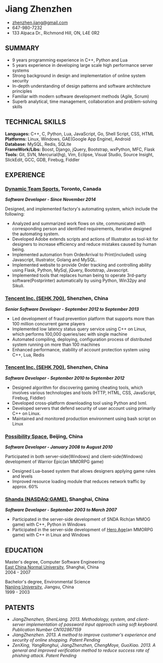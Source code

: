 ---
---
# Jiang Zhenzhen

 * <zhenzhen.jiang@gmail.com>
 * 647-980-7232
 * 133 Alpaca Dr., Richmond Hill, ON, L4E 0R2

## SUMMARY
* 9 years programming experience in C++, Python and Lua
* 5 years experience in developing large scale high performance server systems
* Strong background in design and implementation of online system security
* In-depth understanding of design patterns and software architecture principles
* Familiar with modern software development methods (Agile, Scrum)
* Superb analytical, time management, collaboration and problem-solving skills

## TECHNICAL SKILLS

**Languages:**
C++, C, Python, Lua, JavaScript, Go, Shell Script, CSS, HTML  
**Platforms:**
Linux, Windows, GAE(Google App Engine), Android  
**Database:**
MySQL, Redis, SQLite  
**FrameWork/Libs:**
Boost, Django, jQuery, Bootstrap, wxPython, MFC, Flask   
**Tools:**
Git, SVN, Mercurial(hg), Vim, Eclipse, Visual Studio, Source Insight, SlickEdit, GCC, GDB, Firebug, Fiddler 

## EXPERIENCE

### [Dynamic Team Sports](http://dynamicteamsports.com/), Toronto, Canada
_**Software Developer - Since November 2014**_ 

Designed, and implemented factory's automating system, which include the following:

* Analyzed and summarized work flows on site, communicated with corresponding person and identified requirements,  iterative designed the automating system.
* Developed Adobe extends scripts and actions of Illustrator as tool-kit for designers to increase efficiency and reduce mistakes caused by human being.
* Implemented automation from OrderArrival to Print(included) using Javascript, Illustrator, Golang and MySQL.
* Implemented website to provide Order tracking and controlling ability using Flask, Python, MySql, jQuery, Bootstrap, Javascript.
* Implemented tools that replaces human being to operate 3rd-party software(Postprinter) automatically by using Python, Win32py and Sikuli.

### [Tencent Inc. (SEHK 700)](http://www.linkedin.com/company/tencent), Shenzhen, China
_**Senior Software Developer - September 2012 to September 2013**_  

* Led development of fraud prevention platform that supports more than 100 million concurrent game players
* Implemented low latency status query service using C++ on Linux, which performs 100,000 queries/sec with single machine
* Automated compiling, deploying, configuration process of distributed system running on more than 100 machines
* Enhanced performance, stability of account protection system using C++, Lua, Redis

### [Tencent Inc. (SEHK 700)](http://www.linkedin.com/company/tencent), Shenzhen, China
_**Software Developer - September 2010 to September 2012**_  

* Designed algorithm for discovering gaming cheating tools, which involves various technologies and tools (HTTP, HTML, CSS, JavaScript, Firebug, Fiddler)
* Developed cross-platform downloading tool using Python and lxml.
* Developed servers that defend security of user account using primarily C++ on Linux.
* Maintained and monitored production environment using bash script on Linux
  
### [Possibility Space](http://www.linkedin.com/company/possibility-space), Beijing, China
_**Software Developer - January 2008 to August 2010**_  

Participated in both server-side(Windows) and client-side(Windows) development of Warrior Epic(an MMORPG game)

* Designed Lua-based system that allows designers applying game rules and levels 
* Improved resource loading module that reduces network traffic by approx. 60%

### [Shanda (NASDAQ:GAME)](http://www.shandagames.com/us-en/index.html), Shanghai, China
_**Software Developer - September 2003 to March 2007**_

* Participated in the server-side development of SNDA Rich(an MMOG game) with C++, Python in Windows
* Participated in the server-side development of [Hero Age](http://xyx.sdo.com/web4/guide/guide.asp)(an MMORPG game) with C++ in Linux and Windows

## EDUCATION
Master's degree, Computer Software Engineering  
[East China Normal University](http://english.ecnu.edu.cn/), Shanghai, China  
2004 - 2007  

Bachelor's degree, Environmental Science  
[Nanjing University](http://www.nju.edu.cn/html/eng), Jiangsu, China  
1999 - 2003

## PATENTS

* _JiangZhenzhen, ShenLiang. 2013. Methodology, system, and client-server implementation of password input approach using soft keyboard. Publication Number CN102867159_
* _JiangZhenzhen. 2013. A method to improve customer's experience and security of online shopping. Patent Pending_
* _ZenXing, YangRonghui, JiangZhenzhen, ChengMoye, GuoXiao. 2013. A general and improved verification method to reduce success rate of phishing attack. Patent Pending_
